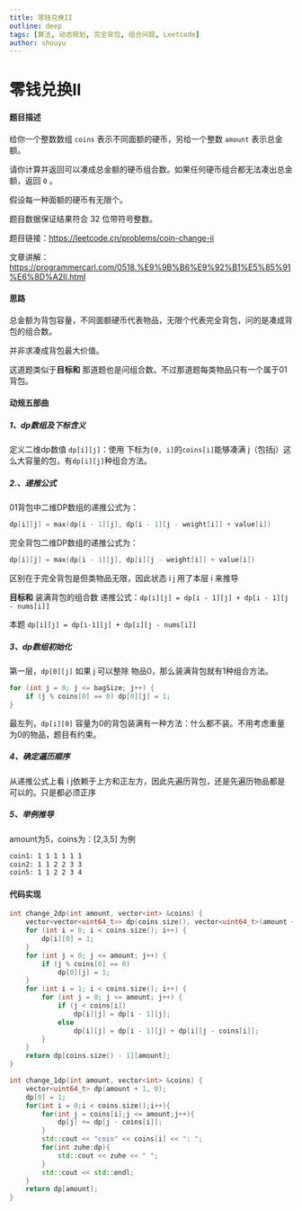 ```yaml
---
title: 零钱兑换II
outline: deep
tags: [算法, 动态规划, 完全背包, 组合问题, Leetcode]
author: shouyu
---
```


# 零钱兑换II

#### 题目描述

给你一个整数数组 `coins` 表示不同面额的硬币，另给一个整数 `amount` 表示总金额。

请你计算并返回可以凑成总金额的硬币组合数。如果任何硬币组合都无法凑出总金额，返回 `0` 。

假设每一种面额的硬币有无限个。 

题目数据保证结果符合 32 位带符号整数。

题目链接：https://leetcode.cn/problems/coin-change-ii

文章讲解：https://programmercarl.com/0518.%E9%9B%B6%E9%92%B1%E5%85%91%E6%8D%A2II.html

#### 思路

总金额为背包容量，不同面额硬币代表物品，无限个代表完全背包，问的是凑成背包的组合数。

并非求凑成背包最大价值。

这道题类似于**目标和** 那道题也是问组合数。不过那道题每类物品只有一个属于01背包。

#### 动规五部曲

##### 1、dp数组及下标含义

定义二维dp数值 `dp[i][j]`：使用 下标为`[0, i]`的`coins[i]`能够凑满 j（包括j）这么大容量的包，有`dp[i][j]`种组合方法。

##### 2.、递推公式

01背包中二维DP数组的递推公式为：

```c++
dp[i][j] = max(dp[i - 1][j], dp[i - 1][j - weight[i]] + value[i])
```

 完全背包二维DP数组的递推公式为：

```c++
dp[i][j] = max(dp[i - 1][j], dp[i][j - weight[i]] + value[i])
```

区别在于完全背包是但类物品无限，因此状态 i j 用了本层 i 来推导

**目标和** 装满背包的组合数 递推公式：`dp[i][j] = dp[i - 1][j] + dp[i - 1][j - nums[i]]`

本题 `dp[i][j] = dp[i-1][j] + dp[i][j - nums[i]]`

##### 3、dp数组初始化

第一层，`dp[0][j]`  如果 j 可以整除 物品0，那么装满背包就有1种组合方法。

```C++
for (int j = 0; j <= bagSize; j++) {
    if (j % coins[0] == 0) dp[0][j] = 1;
}
```

最左列，`dp[i][0]` 容量为0的背包装满有一种方法：什么都不装。不用考虑重量为0的物品，题目有约束。

##### 4、确定遍历顺序

从递推公式上看 i j依赖于上方和正左方，因此先遍历背包，还是先遍历物品都是可以的。只是都必须正序

##### 5、举例推导

amount为5，coins为：[2,3,5] 为例

```bash
coin1: 1 1 1 1 1 1 
coin2: 1 1 2 2 3 3 
coin5: 1 1 2 2 3 4 
```

#### 代码实现

```C++
int change_2dp(int amount, vector<int> &coins) {
    vector<vector<uint64_t>> dp(coins.size(), vector<uint64_t>(amount + 1, 0));
    for (int i = 0; i < coins.size(); i++) {
        dp[i][0] = 1;
    }
    for (int j = 0; j <= amount; j++) {
        if (j % coins[0] == 0)
            dp[0][j] = 1;
    }
    for (int i = 1; i < coins.size(); i++) {
        for (int j = 0; j <= amount; j++) {
            if (j < coins[i])
                dp[i][j] = dp[i - 1][j];
            else
                dp[i][j] = dp[i - 1][j] + dp[i][j - coins[i]];
        }
    }
    return dp[coins.size() - 1][amount];
}

int change_1dp(int amount, vector<int> &coins) {
    vector<uint64_t> dp(amount + 1, 0);
    dp[0] = 1;
    for(int i = 0;i < coins.size();i++){
        for(int j = coins[i];j <= amount;j++){
            dp[j] += dp[j - coins[i]];
        }
        std::cout << "coin" << coins[i] << ": ";
        for(int zuhe:dp){
            std::cout << zuhe << " ";
        }
        std::cout << std::endl;
    }
    return dp[amount];
}

```

